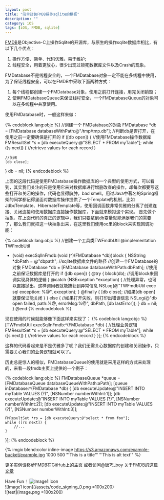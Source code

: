 ```yaml
---
layout: post
title: "简单封装FMDB操作sqlite的模板"
description: ""
category: iOS
tags: [iOS, FMDB, sqlite]
---
```



[FMDB](https://github.com/ccgus/fmdb)是Objective-C上操作Sqlite的开源库，与原生的操作sqlite数据库相比，有以下几个优点：

1. 操作方便、简单、代码优雅，易于维护;
2. 线程安全，用着更放心，很少出现过锁死数据库文件以及Crash的现象。

FMDatabase不是线程安全的，一个FMDatabase对象一定不能在多线程中使用，为了保证线程安全，可以在FMDB中采取下面两种方式：

1. 每个线程都创建一个FMDatabase对象，使用之前打开连接，用完关闭销毁；
2. 使用FMDatabaseQueue来保证线程安全，一个FMDatabaseQueue的对象可以在多线程中共享使用。

使用FMDatabase时，一般这样来做：

{% codeblock lang:objc %}
//创建一个 FMDatabase的对象
FMDatabase *db = [FMDatabase databaseWithPath:@"/tmp/tmp.db"];
//判断db是否打开，在使用之前一定要确保是打开的
if ([db open]) {
	//使用FMDatabase操作数据库
	FMResultSet *s = [db executeQuery:@"SELECT * FROM myTable"];
	while ([s next]) {
    		//retrieve values for each record
	}

	//关闭
	[db close];
}
db = nil;
{% endcodeblock %}

上面的这段代码是使用FMDatabase操作数据库的一个典型的使用方式，可以看到，其实我们关注的只是使用它来对数据库进行增删改查的操作，却每次都要写这些打开和关闭的操作，代码也显得臃肿，bad smell。用过Java中著名的Spring框架的同学都记得里面对数据库操作提供了一个Template的机制，比如JdbcTemplate、HibernateTemplate等，使用回调函数非常优雅的分离了创建连接、关闭连接和使用数据库连接操作数据库，下面就来模拟这个实现。
首先做个抽象，在上面代码的真正的逻辑中，我们只要拿到db变量就能满足我们的需要了，那么我们就把这一块抽象出来，在这里我们使用oc里的block来实现回调功能：

{% codeblock lang:objc %}
//创建一个工具类TWFmdbUtil
@implementation TWFmdbUtil
+ (void) execSqlInFmdb:(void (^)(FMDatabase *db))block {
    NSString *dbPath = @"dbpath"; //sqlite数据库文件的路径
    //创建一个FMDatabase的对象
    FMDatabase *db = [FMDatabase databaseWithPath:dbPath];
    //使用之前保证数据库是打开的
    if ([db open]) {
        @try {
            block(db); //调用block来回调实现具体的逻辑
        }
        @catch (NSException *exception) {
            //处理异常，也可以直接抛出，这样调用者就能捕获到异常信息
            NSLog(@"TWFmdbUtil exec sql exception: %@", exception);
        }
        @finally {
            [db close]; //如果[db open]就要保证能关闭
        }
    } else {
        //如果打开失败，则打印出错误信息
        NSLog(@"db open failed, path:%@, errorMsg:%@", dbPath, [db lastError]);
    }
    db = nil;
}
@end
{% endcodeblock %}

现在使用的时候就能够像下面这样来实现了：
{% codeblock lang:objc %}
[TWFmdbUtil execSqlInFmdb:^(FMDatabase *db) {
	//处理业务逻辑
	FMResultSet *s = [db executeQuery:@"SELECT * FROM myTable"];
	while ([s next]) {
    		//retrieve values for each record
	}
}];
{% endcodeblock %}

这样的代码看起来是不是优雅多了呢？我们无需关心数据库的创建和关闭操作，只需要关心我们的业务逻辑就可以了。

历史总是惊人的相似，FMDatabaseQueue的使用就是采用这样的方式来处理的，来看一段fmdb主页上提供的一个例子：

{% codeblock lang:objc %}
FMDatabaseQueue *queue = [FMDatabaseQueue databaseQueueWithPath:aPath];
[queue inDatabase:^(FMDatabase *db) {
    [db executeUpdate:@"INSERT INTO myTable VALUES (?)", [NSNumber numberWithInt:1]];
    [db executeUpdate:@"INSERT INTO myTable VALUES (?)", [NSNumber numberWithInt:2]];
    [db executeUpdate:@"INSERT INTO myTable VALUES (?)", [NSNumber numberWithInt:3]];

    FMResultSet *rs = [db executeQuery:@"select * from foo"];
    while ([rs next]) {
        //...
    }
}];
{% endcodeblock %}

{% imgix blend:color inline-image https://s3.amazonaws.com/example-bucket/example.jpg 1000 500 "'This is a title'" "'This is alt text'" %}


更多实例请移步FMDB在GitHub上的[主页](https://github.com/ccgus/fmdb)
或者访问@唐巧_boy 关于FMDB的[这篇文章](http://blog.devtang.com/blog/2012/04/22/use-fmdb/)

Have Fun！
![Image1 icon](/assets/code_signing_0.png)  
![Image1 icon](/assets/code_signing_0.png =100x200)  
![test](image.png =100x200)
